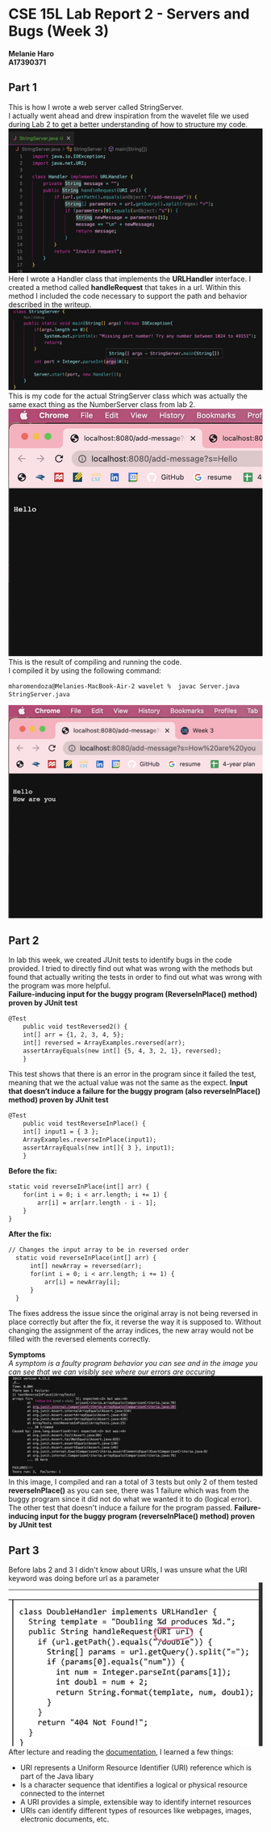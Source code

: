 # CSE 15L Lab Report 2 - Servers and Bugs (Week 3)
**Melanie Haro** <br />
**A17390371** <br />

## Part 1
This is how I wrote a web server called StringServer. <br />
I actually went ahead and drew inspiration from the wavelet file we used during Lab 2 to get a better understanding of how to structure my code.
![Image](2FD34FE2-5403-41F7-94C5-A256CAA47180.jpeg)
Here I wrote a Handler class that implements the **URLHandler** interface. I created a method called **handleRequest** that takes in a url. Within this method I included the code necessary to support the path and behavior described in the writeup.
![Image](8396A585-A563-46C9-A221-49A259B1AA8A.jpeg)
This is my code for the actual StringServer class which was actually the same exact thing as the NumberServer class from lab 2.
![Image](B066ECCD-013C-44D9-A494-87E97F0E6A06.jpeg)
This is the result of compiling and running the code. <br />
I compiled it by using the following command: <br />
```
mharomendoza@Melanies-MacBook-Air-2 wavelet %  javac Server.java StringServer.java 
```
![Image](332A7966-FCA4-4CA6-9CBB-3DA8955B3E7D.jpeg)

## Part 2
In lab this week, we created JUnit tests to identify bugs in the code provided. I tried to directly find out what was wrong with the methods but found that actually writing the tests in order to find out what was wrong with the program was more helpful. <br />
**Failure-inducing input for the buggy program (ReverseInPlace() method) proven by JUnit test**

```
@Test 
    public void testReversed2() {
    int[] arr = {1, 2, 3, 4, 5};
    int[] reversed = ArrayExamples.reversed(arr);
    assertArrayEquals(new int[] {5, 4, 3, 2, 1}, reversed);
    }
```
This test shows that there is an error in the program since it failed the test, meaning that we the actual value was not the same as the expect.
**Input that doesn’t induce a failure for the buggy program (also reverseInPlace() method) proven by JUnit test**
```
@Test 
    public void testReverseInPlace() {
    int[] input1 = { 3 };
    ArrayExamples.reverseInPlace(input1);
    assertArrayEquals(new int[]{ 3 }, input1);
    }
```

**Before the fix:**
```
static void reverseInPlace(int[] arr) {
    for(int i = 0; i < arr.length; i += 1) {
        arr[i] = arr[arr.length - i - 1];
    }
}
```
**After the fix:**
```
// Changes the input array to be in reversed order
  static void reverseInPlace(int[] arr) {
      int[] newArray = reversed(arr);
      for(int i = 0; i < arr.length; i += 1) {
          arr[i] = newArray[i];
      }
  }
```
The fixes address the issue since the original array is not being reversed in place correctly but after the fix, it reverse the way it is supposed to. Without changing the assignment of the array indices, the new array would not be filled with the reversed elements correctly.




**Symptoms** <br/>
*A symptom is a faulty program behavior you can see and in the image you can see that we can visibly see where our errors are occuring* <br />
![Image](0FFB09D9-4E80-4882-AEF5-E09AABEEA513.jpeg)
In this image, I compiled and ran a total of 3 tests but only 2 of them tested **reverseInPlace()** as you can see, there was 1 failure which was from the buggy program since it did not do what we wanted it to do (logical error). The other test that doesn't induce a failure for the program passed.
**Failure-inducing input for the buggy program (reverseInPlace() method) proven by JUnit test**


## Part 3
Before labs 2 and 3 I didn't know about URIs, I was unsure what the URI keyword was doing before url as a parameter
![Image](402A6F08-A160-4460-BFF5-45466796409A.jpeg) <br />
After lecture and reading the [documentation](https://docs.oracle.com/javase/8/docs/api/java/net/URI.html), I learned a few things:
- URI represents a Uniform Resource Identifier (URI) reference which is part of the Java libary 
- Is a character sequence that identifies a logical or physical resource connected to the internet
- A URI provides a simple, extensible way to identify internet resources
- URIs can identify different types of resources like webpages, images, electronic documents, etc.
